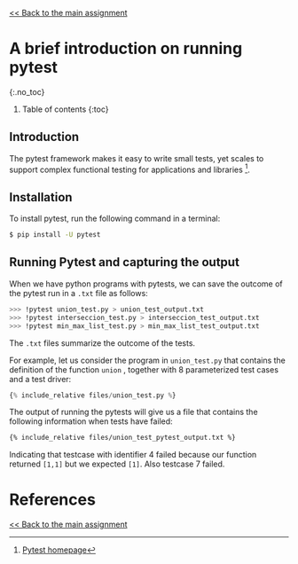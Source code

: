 [<< Back to the main assignment](nifty2022.md)

# A brief introduction on running pytest
{:.no_toc}

1. Table of contents
{:toc}

## Introduction

The pytest framework makes it easy to write small tests, yet scales to support complex functional testing for applications and libraries [^1]. 

## Installation

To install pytest, run the following command in a terminal:

```bash
$ pip install -U pytest
```

## Running Pytest and capturing the output

When we have python programs with pytests, we can save the outcome of
the pytest run in a `.txt` file as follows:

```bash
>>> !pytest union_test.py > union_test_output.txt
>>> !pytest interseccion_test.py > interseccion_test_output.txt
>>> !pytest min_max_list_test.py > min_max_list_test_output.txt
```

The `.txt` files summarize the outcome of the tests.

For example, let us consider the program in `union_test.py` that
contains the definition of the function `union` , together with 8 parameterized
test cases and a test driver:

```python
{% include_relative files/union_test.py %}
```

The output of running the pytests will give us a file that contains the following information when tests have failed:

```txt
{% include_relative files/union_test_pytest_output.txt %}
```

Indicating that testcase with identifier 4 failed because our function returned 
`[1,1]` but we expected `[1]`. 
Also testcase 7 failed.

# References

[^1]: [Pytest homepage](https://docs.pytest.org/en/6.2.x/contents.html)

[<< Back to the main assignment](nifty2022.md)